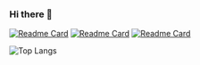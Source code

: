 ### Hi there 👋

[![Readme Card](https://github-readme-stats.vercel.app/api/pin/?username=sipt&theme=tokyonight&repo=shuttle)](https://github.com/sipt/shuttle)
[![Readme Card](https://github-readme-stats.vercel.app/api/pin/?username=sipt&theme=tokyonight&repo=awpark)](https://github.com/sipt/awpark)
[![Readme Card](https://github-readme-stats.vercel.app/api/pin/?username=sipt&theme=tokyonight&repo=tab-player)](https://github.com/sipt/tab-player)

![Top Langs](https://github-readme-stats.vercel.app/api/top-langs/?username=sipt&layout=compact&theme=tokyonight)
